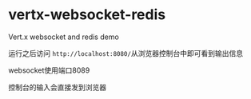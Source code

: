 # vertx-websocket-redis
Vert.x  websocket and redis demo

运行之后访问 `http://localhost:8080/`从浏览器控制台中即可看到输出信息

websocket使用端口8089

控制台的输入会直接发到浏览器
